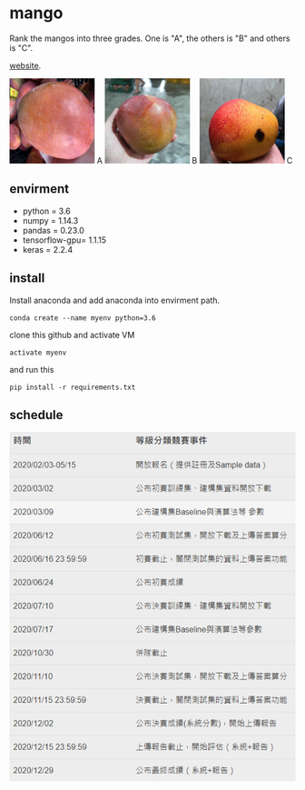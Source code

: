# mango
 
Rank the mangos into three grades. One is "A", the others is "B" and others is "C".

[website](https://aidea-web.tw/aicup_mango).


<img width="150" height="150" src="https://github.com/kaede10263/mango/blob/master/data/C1-P1_Dev/00033.jpg"/> A <img width="150" height="150" src="https://github.com/kaede10263/mango/blob/master/data/C1-P1_Dev/00027.jpg"/> B <img width="150" height="150" src="https://github.com/kaede10263/mango/blob/master/data/C1-P1_Dev/00051.jpg"/> C 




## envirment
*   python = 3.6
*   numpy = 1.14.3
*   pandas = 0.23.0
*   tensorflow-gpu= 1.1.15
*   keras = 2.2.4

## install
Install anaconda and add anaconda into envirment path.
```
conda create --name myenv python=3.6
```

clone this github and activate VM
```
activate myenv
```

and run this 

``` 
pip install -r requirements.txt
``` 

## schedule
<div align=center><img src="https://github.com/kaede10263/mango/blob/master/others/schedule.png"/></div>

